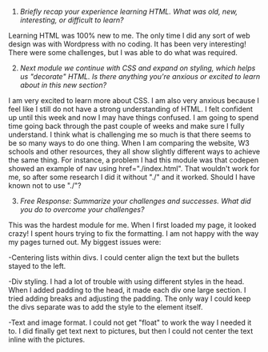 1. *Briefly recap your experience learning HTML. What was old, new, interesting, or difficult to learn?*

Learning HTML was 100% new to me. The only time I did any sort of web design was with Wordpress with no coding. It has been very interesting! There were some challenges, but I was able to do what was required.

2. *Next module we continue with CSS and expand on styling, which helps us "decorate" HTML. Is there anything you're anxious or excited to learn about in this new section?*

I am very excited to learn more about CSS. I am also very anxious because I feel like I still do not have a strong understanding of HTML. I felt confident up until this week and now I may have things confused. I am going to spend time going back through the past couple of weeks and make sure I fully understand. I think what is challenging me so much is that there seems to be so many ways to do one thing. When I am comparing the website, W3 schools and other resources, they all show slightly different ways to achieve the same thing. For instance, a problem I had this module was that codepen showed an example of nav using href="./index.html". That wouldn't work for me, so after some research I did it without "./" and it worked. Should I have known not to use "./"? 

3. *Free Response: Summarize your challenges and successes.  What did you do to overcome your challenges?*

This was the hardest module for me. When I first loaded my page, it looked crazy! I spent hours trying to fix the formatting. I am not happy with the way my pages turned out.
My biggest issues were:

-Centering lists within divs. I could center align the text but the bullets stayed to the left.

-Div styling. I had a lot of trouble with using different styles in the head. When I added padding to the head, it made each div one large section. I tried adding breaks and adjusting the padding. The only way I could keep the divs separate was to add the style to the element itself.

-Text and image format. I could not get "float" to work the way I needed it to. I did finally get text next to pictures, but then I could not center the text inline with the pictures.
